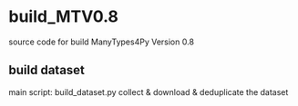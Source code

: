# build_MTV0.8
source code for build ManyTypes4Py Version 0.8

## build dataset
main script: build_dataset.py
collect & download & deduplicate the dataset

